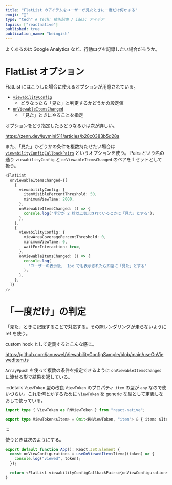 ```yaml
---
title: "FlatList のアイテムをユーザーが見たときに一度だけ何かする"
emoji: "👀"
type: "tech" # tech: 技術記事 / idea: アイデア
topics: ["reactnative"]
published: true
publication_name: "beingish"
---
```


よくあるのは Google Analytics など、行動ログを記録したい場合だろうか。

# FlatList オプション

FlatList にはこうした場合に使えるオプションが用意されている。

- [`viewabilityConfig`](https://reactnative.dev/docs/flatlist#viewabilityconfig)
  - どうなったら「見た」と判定するかどうかの設定値
- [`onViewableItemsChanged`](https://reactnative.dev/docs/flatlist#onviewableitemschanged)
  - 「見た」ときにやることを指定

オプションをどう指定したらどうなるかは次が詳しい。

https://zenn.dev/luvmini511/articles/b28c0383b5d28a

また、「見た」かどうかの条件を複数持たせたい場合は [`viewabilityConfigCallbackPairs`](https://reactnative.dev/docs/flatlist#viewabilityconfigcallbackpairs) というオプションを使う。 Pairs という名の通り `viewabilityConfig` と `onViewableItemsChanged` のペアを 1 セットとして扱う。

```typescript
<FlatList
  onViewableItemsChanged={[
    {
      viewabilityConfig: {
        itemVisiblePercentThreshold: 50,
        minimumViewTime: 2000,
      },
      onViewableItemsChanged: () => {
        console.log("半分が 2 秒以上表示されているときに「見た」とする");
      },
    },
    {
      viewabilityConfig: {
        viewAreaCoveragePercentThreshold: 0,
        minimumViewTime: 0,
        waitForInteraction: true,
      },
      onViewableItemsChanged: () => {
        console.log(
          "ユーザーの表示後、 1px でも表示されたら即座に「見た」とする"
        );
      },
    },
  ]}
/>
```

# 「一度だけ」の判定

「見た」ときに記録することで対応する。その際レンダリングが走らないように ref を使う。

custom hook として定義するとこんな感じ。

https://github.com/januswel/ViewabilityConfigSample/blob/main/useOnViewedItem.ts

`Array#push` を使って複数の条件を指定できるように `onViewableItemsChanged` に渡せる形で結果を返している。

:::details `ViewToken` 型の改良
`ViewToken` のプロパティ `item` の型が `any` なので使いづらい。これを何とかするために `ViewToken` を generic な型として定義しなおして使っている。

```typescript
import type { ViewToken as RNViewToken } from "react-native";

export type ViewToken<$Item> = Omit<RNViewToken, "item"> & { item: $Item };
```

:::

使うときは次のようにする。

```typescript
export default function App(): React.JSX.Element {
  const onViewConfigurations = useOnViewedItem<Item>((token) => {
    console.log("viewed", token);
  });

  return <FlatList viewabilityConfigCallbackPairs={onViewConfigurations} />;
}
```
